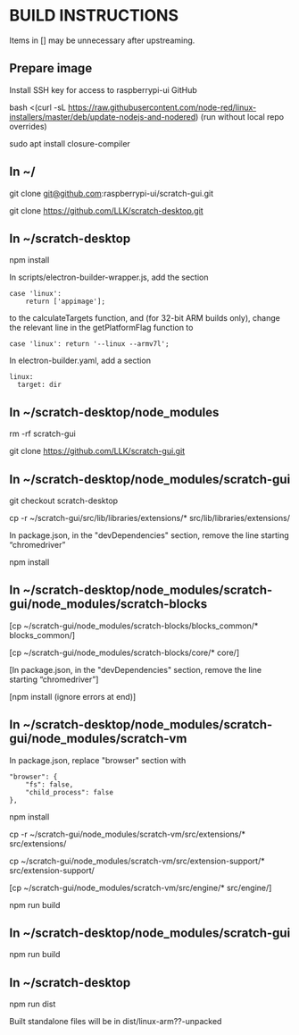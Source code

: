 BUILD INSTRUCTIONS
==================

Items in [] may be unnecessary after upstreaming.


Prepare image
-------------

Install SSH key for access to raspberrypi-ui GitHub

bash <(curl -sL https://raw.githubusercontent.com/node-red/linux-installers/master/deb/update-nodejs-and-nodered)	 (run without local repo overrides)

sudo apt install closure-compiler


In ~/
-----

git clone git@github.com:raspberrypi-ui/scratch-gui.git

git clone https://github.com/LLK/scratch-desktop.git


In ~/scratch-desktop
--------------------

npm install
    
In scripts/electron-builder-wrapper.js, add the section

    case 'linux':
        return ['appimage'];

to the calculateTargets function, and (for 32-bit ARM builds only), change the relevant line in the getPlatformFlag function to

    case 'linux': return '--linux --armv7l';
    
In electron-builder.yaml, add a section

    linux:
      target: dir


In ~/scratch-desktop/node_modules
---------------------------------

rm -rf scratch-gui

git clone https://github.com/LLK/scratch-gui.git


In ~/scratch-desktop/node_modules/scratch-gui
---------------------------------------------

git checkout scratch-desktop

cp -r ~/scratch-gui/src/lib/libraries/extensions/* src/lib/libraries/extensions/

In package.json, in the "devDependencies" section, remove the line starting “chromedriver”

npm install


In ~/scratch-desktop/node_modules/scratch-gui/node_modules/scratch-blocks
-------------------------------------------------------------------------

[cp ~/scratch-gui/node_modules/scratch-blocks/blocks_common/* blocks_common/]

[cp ~/scratch-gui/node_modules/scratch-blocks/core/* core/]

[In package.json, in the "devDependencies" section, remove the line starting “chromedriver”]

[npm install (ignore errors at end)]


In ~/scratch-desktop/node_modules/scratch-gui/node_modules/scratch-vm
---------------------------------------------------------------------

In package.json, replace "browser" section with

    "browser": {
        "fs": false,
        "child_process": false
    },

npm install

cp -r ~/scratch-gui/node_modules/scratch-vm/src/extensions/* src/extensions/

cp ~/scratch-gui/node_modules/scratch-vm/src/extension-support/* src/extension-support/

[cp ~/scratch-gui/node_modules/scratch-vm/src/engine/* src/engine/]

npm run build


In ~/scratch-desktop/node_modules/scratch-gui
---------------------------------------------

npm run build


In ~/scratch-desktop
--------------------

npm run dist

Built standalone files will be in dist/linux-arm??-unpacked
